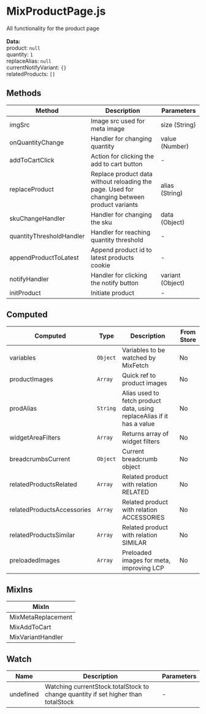 # MixProductPage.js

All functionality for the product page<br><br> **Data:**<br> product: `null`<br> quantity: `1`<br> replaceAlias: `null`<br> currentNotifyVariant: `{}`<br> relatedProducts: `[]`<br>

## Methods

<!-- @vuese:MixProductPage.js:methods:start -->
|Method|Description|Parameters|
|---|---|---|
|imgSrc|Image src used for meta image|size (String)|
|onQuantityChange|Handler for changing quantity|value (Number)|
|addToCartClick|Action for clicking the add to cart button|-|
|replaceProduct|Replace product data without reloading the page. Used for changing between product variants|alias (String)|
|skuChangeHandler|Handler for changing the sku|data (Object)|
|quantityThresholdHandler|Handler for reaching quantity threshold|-|
|appendProductToLatest|Append product id to latest products cookie|-|
|notifyHandler|Handler for clicking the notify button|variant (Object)|
|initProduct|Initiate product|-|

<!-- @vuese:MixProductPage.js:methods:end -->


## Computed

<!-- @vuese:MixProductPage.js:computed:start -->
|Computed|Type|Description|From Store|
|---|---|---|---|
|variables|`Object`|Variables to be watched by MixFetch|No|
|productImages|`Array`|Quick ref to product images|No|
|prodAlias|`String`|Alias used to fetch product data, using replaceAlias if it has a value|No|
|widgetAreaFilters|`Array`|Returns array of widget filters|No|
|breadcrumbsCurrent|`Object`|Current breadcrumb object|No|
|relatedProductsRelated|`Array`|Related product with relation RELATED|No|
|relatedProductsAccessories|`Array`|Related product with relation ACCESSORIES|No|
|relatedProductsSimilar|`Array`|Related product with relation SIMILAR|No|
|preloadedImages|`Array`|Preloaded images for meta, improving LCP|No|

<!-- @vuese:MixProductPage.js:computed:end -->


## MixIns

<!-- @vuese:MixProductPage.js:mixIns:start -->
|MixIn|
|---|
|MixMetaReplacement|
|MixAddToCart|
|MixVariantHandler|

<!-- @vuese:MixProductPage.js:mixIns:end -->


## Watch

<!-- @vuese:MixProductPage.js:watch:start -->
|Name|Description|Parameters|
|---|---|---|
|undefined|Watching currentStock.totalStock to change quantity if set higher than totalStock|-|

<!-- @vuese:MixProductPage.js:watch:end -->


